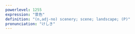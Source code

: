 ```yaml
---
powerlevel: 1255
expression: "景色"
definition: "(n,adj-no) scenery; scene; landscape; (P)"
pronunciation: "けしき"
---
```

